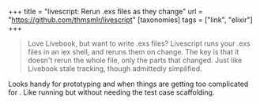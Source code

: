 +++
title = "livescript: Rerun .exs files as they change"
url = "https://github.com/thmsmlr/livescript"
[taxonomies]
tags = ["link", "elixir"]
+++

> Love Livebook, but want to write .exs files? Livescript runs your .exs files in an iex shell, and reruns them on change. The key is that it doesn't rerun the whole file, only the parts that changed. Just like Livebook stale tracking, though admittedly simplified.

Looks handy for prototyping and when things are getting too complicated for . Like running  but without needing the test case scaffolding.

